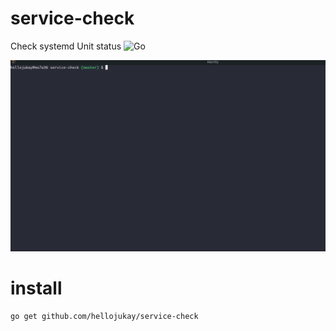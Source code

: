 # service-check
Check systemd Unit status
![Go](https://github.com/hellojukay/service-check/workflows/Go/badge.svg)

![img](img.gif)
# install
```shell
go get github.com/hellojukay/service-check
```
